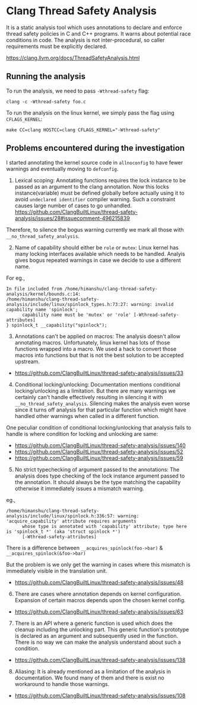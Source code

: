 # Clang Thread Safety Analysis

It is a static analysis tool which uses annotations to declare and
enforce thread safety policies in C and C++ programs. It warns about
potential race conditions in code. The analysis is not inter-procedural,
so caller requirements must be explicitly declared.

https://clang.llvm.org/docs/ThreadSafetyAnalysis.html

## Running the analysis

To run the analysis, we need to pass `-Wthread-safety` flag:

```
clang -c -Wthread-safety foo.c
```

To run the analysis on the linux kernel, we simply pass the flag
using `CFLAGS_KERNEL`:

```
make CC=clang HOSTCC=clang CFLAGS_KERNEL="-Wthread-safety"
```

## Problems encountered during the investigation

I started annotating the kernel source code in `allnoconfig` to
have fewer warnings and eventually moving to `defconfig`.

1. Lexical scoping: Annotating functions requires the lock instance to
be passed as an argument to the clang annotation. Now this locks instance(variable)
must be defined globally before actually using it to avoid `undeclared identifier`
compiler warning. Such a constraint causes large number of cases to go
unhandled.
https://github.com/ClangBuiltLinux/thread-safety-analysis/issues/28#issuecomment-496215839

Therefore, to silence the bogus warning currently we mark all those with
`__no_thread_safety_analysis`.

2. Name of capability should either be `role` or `mutex`: Linux kernel has many
locking interfaces available which needs to be handled. Analyis gives bogus repeated
warnings in case we decide to use a different name.

For eg.,

```
In file included from /home/himanshu/clang-thread-safety-analysis/kernel/bounds.c:14:
/home/himanshu/clang-thread-safety-analysis/include/linux/spinlock_types.h:73:27: warning: invalid capability name 'spinlock';
      capability name must be 'mutex' or 'role' [-Wthread-safety-attributes]
} spinlock_t __capability("spinlock");
```

3. Annotations can't be applied on macros: The analysis doesn't allow annotating
macros. Unfortunately, linux kernel has lots of those functions wrapped into a
macro. We used a hack to convert those macros into functions but that is not
the best solution to be accepted upstream.
* https://github.com/ClangBuiltLinux/thread-safety-analysis/issues/33

4. Conditional locking/unlocking: Documentation mentions conditional locking/unlocking
as a limitation. But there are many warnings we certainly can't handle effectively
resulting in silencing it with `__no_thread_safety_analysis`. Silencing makes the analysis
even worse since it turns off analysis for that particular function which might have
handled other warnings when called in a different function.

One peculiar condition of conditional locking/unlocking that analysis fails to
handle is where condition for locking and unlocking are same:
* https://github.com/ClangBuiltLinux/thread-safety-analysis/issues/140
* https://github.com/ClangBuiltLinux/thread-safety-analysis/issues/52
* https://github.com/ClangBuiltLinux/thread-safety-analysis/issues/59

5. No strict typechecking of argument passed to the annotations: The analysis does type
checking of the lock instance argument passed to the annotation. It should always be the
type matching the capability otherwise it immediately issues a mismatch warning.

eg.,
```
/home/himanshu/clang-thread-safety-analysis/include/linux/spinlock.h:336:57: warning: 'acquire_capability' attribute requires arguments
      whose type is annotated with 'capability' attribute; type here is 'spinlock_t *' (aka 'struct spinlock *')
      [-Wthread-safety-attributes]
```

There is a difference between `__acquires_spinlock(foo->bar)` & `__acquires_spinlock(&foo->bar)`

But the problem is we only get the warning in cases where this mismatch is immediately visible
in the translation unit.
* https://github.com/ClangBuiltLinux/thread-safety-analysis/issues/48

6. There are cases where annotation depends on kernel configuration. Expansion of certain
macros depends upon the chosen kernel config.
* https://github.com/ClangBuiltLinux/thread-safety-analysis/issues/63

7. There is an API where a generic function is used which does the cleanup including
 the unlocking part. This generic function's prototype is declared as an argument
and subsequently used in the function. There is no way we can make the analysis
understand about such a condition.
* https://github.com/ClangBuiltLinux/thread-safety-analysis/issues/138

8. Aliasing: It is already mentioned as a limitation of the analysis in documentation. We
found many of them and there is exist no workaround to handle those warnings.
* https://github.com/ClangBuiltLinux/thread-safety-analysis/issues/108

